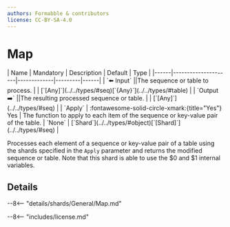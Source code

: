 ```yaml
---
authors: Formabble & contributors
license: CC-BY-SA-4.0
---
```



# Map

<div class="sh-parameters" markdown="1">
| Name | Mandatory | Description | Default | Type |
|------|---------------------|-------------|---------|------|
| `⬅️ Input` ||The sequence or table to process. | | [`[Any]`](../../types/#seq)[`{Any}`](../../types/#table) |
| `Output ➡️` ||The resulting processed sequence or table. | | [`[Any]`](../../types/#seq) |
| `Apply` | :fontawesome-solid-circle-xmark:{title="Yes"} Yes  | The function to apply to each item of the sequence or key-value pair of the table. | `None` | [`Shard`](../../types/#object)[`[Shard]`](../../types/#seq) |

</div>

Processes each element of a sequence or key-value pair of a table using the shards specified in the `Apply` parameter and returns the modified sequence or table. Note that this shard is able to use the $0 and $1 internal variables.

## Details

--8<-- "details/shards/General/Map.md"


--8<-- "includes/license.md"

